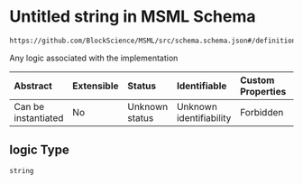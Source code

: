 # Untitled string in MSML Schema

```txt
https://github.com/BlockScience/MSML/src/schema.schema.json#/definitions/PolicyOption/properties/logic
```

Any logic associated with the implementation

| Abstract            | Extensible | Status         | Identifiable            | Custom Properties | Additional Properties | Access Restrictions | Defined In                                                                                    |
| :------------------ | :--------- | :------------- | :---------------------- | :---------------- | :-------------------- | :------------------ | :-------------------------------------------------------------------------------------------- |
| Can be instantiated | No         | Unknown status | Unknown identifiability | Forbidden         | Allowed               | none                | [schema.schema.json\*](../../out/math_spec_mapping/schema.schema.json "open original schema") |

## logic Type

`string`
